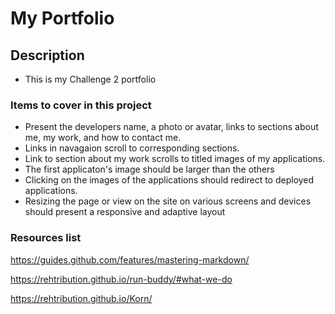 # My Portfolio


## Description

- This is my Challenge 2 portfolio


### Items to cover in this project

* Present the developers name, a photo or avatar, links to sections about me, my work, and how to contact me.
* Links in navagaion scroll to corresponding sections.
* Link to section about my work scrolls to titled images of my applications.
* The first applicaton's image should be larger than the others
* Clicking on the images of the applications should redirect to deployed applications.
* Resizing the page or view on the site on various screens and devices should present a responsive and adaptive layout



### Resources list

https://guides.github.com/features/mastering-markdown/

https://rehtribution.github.io/run-buddy/#what-we-do

https://rehtribution.github.io/Korn/



